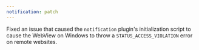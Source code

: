 ```yaml
---
notification: patch
---
```


Fixed an issue that caused the `notification` plugin's initialization script to cause the WebView on Windows to throw a `STATUS_ACCESS_VIOLATION` error on remote websites.

